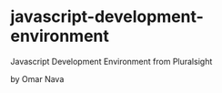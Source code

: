 # javascript-development-environment
Javascript Development Environment from Pluralsight

by Omar Nava
